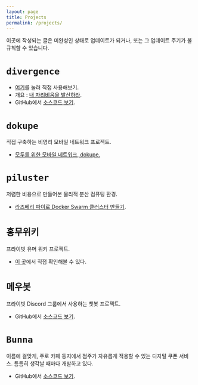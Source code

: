 ```yaml
---
layout: page
title: Projects
permalink: /projects/
---
```

이곳에 작성되는 글은 미완성인 상태로 업데이트가 되거나, 또는 그 업데이트 주기가 불규칙할 수 있습니다.

`divergence`
========================
- [여기](https://kycfeel.github.io/divergence)를 눌러 직접 사용해보기.
- 개요 : [내 자리비움을 발산하라](https://kycfeel.github.io/2017/05/24/내-자리비움을-발산하라).
- GitHub에서 [소스코드 보기](https://github.com/kycfeel/divergence).

`dokupe`
========================
직접 구축하는 비영리 모바일 네트워크 프로젝트.
- [모두를 위한 모바일 네트워크, dokupe.](https://kycfeel.github.io/2017/11/08/모두를-위한-모바일-네트워크-dokupe)

`piluster`
========================
저렴한 비용으로 만들어본 물리적 분산 컴퓨팅 환경.
- [라즈베리 파이로 Docker Swarm 클러스터 만들기](https://kycfeel.github.io/2017/08/24/라즈베리-파이로-Docker-Swarm-클러스터-만들기).

`홍무위키`
========================
프라이빗 유머 위키 프로젝트.
- [이 곳](https://hongmu.wiki)에서 직접 확인해볼 수 있다.

`메우봇`
========================
프라이빗 Discord 그룹에서 사용하는 챗봇 프로젝트.
- GitHub에서 [소스코드 보기](https://github.com/kycfeel/meumeu-bot).

`Bunna`
========================
이름에 걸맞게, 주로 카페 등지에서 점주가 자유롭게 적용할 수 있는 디지털 쿠폰 서비스. 틈틈히 생각날 때마다 개발하고 있다.
- GitHub에서 [소스코드 보기](https://github.com/kycfeel/bunna).
